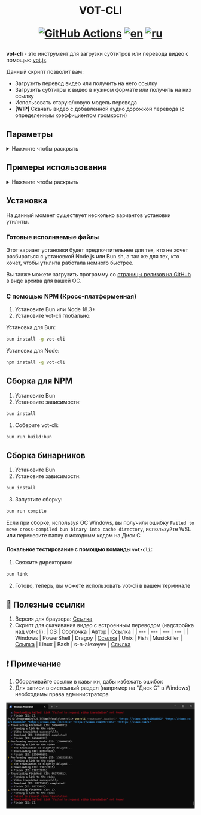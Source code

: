 <h1 align="center">
  VOT-CLI

[![GitHub Actions](https://github.com/FOSWLY/vot-cli/actions/workflows/build.yml/badge.svg)](https://github.com/FOSWLY/vot-cli/actions/workflows/build.yml)
[![en](https://img.shields.io/badge/lang-English%20%F0%9F%87%AC%F0%9F%87%A7-white)](README-EN.md)
[![ru](https://img.shields.io/badge/%D1%8F%D0%B7%D1%8B%D0%BA-%D0%A0%D1%83%D1%81%D1%81%D0%BA%D0%B8%D0%B9%20%F0%9F%87%B7%F0%9F%87%BA-white)](README.md)

</h1>

**vot-cli** - это инструмент для загрузки субтитров или перевода видео с помощью [vot.js](https://github.com/FOSWLY/vot.js).

Данный скрипт позволит вам:

- Загрузить перевод видео или получить на него ссылку
- Загрузить субтитры к видео в нужном формате или получить на них ссылку
- Использовать старую/новую модель перевода
- **[WIP]** Скачать видео с добавленной аудио дорожкой перевода (с определенным коэффициентом громкости)

## Параметры

<details>
<summary>Нажмите чтобы раскрыть</summary>

- **-h**, **--help**: показать помощь по использованию
- **-v**, **--version**: показать версию скрипта
- **-o**, **--out**, **--outdir=(path)**: установить путь для сохранения
- **--outfile=(name)**: установить имя файла для сохранения
- **--lang=(lang)**: установить язык исходного видео (см. [вики](https://github.com/FOSWLY/vot-cli/wiki/%5BRU%5D-Supported-langs), чтобы узнать какие языки поддерживаются). По умолчанию: `en`
- **--reslang=(lang)**: установить язык звуковой дорожки или субтитров (см. [вики](https://github.com/FOSWLY/vot-cli/wiki/%5BRU%5D-Supported-langs), чтобы узнать какие языки поддерживаются). По умолчанию: `ru`
- **--proxy=(url)**: установить HTTP или HTTPS прокси в формате `[<PROTOCOL>://]<USERNAME>:<PASSWORD>@<HOST>[:<port>]`
- **--worker-host=(url)**: установить свой [vot-worker](https://github.com/FOSWLY/vot-worker) в формате `[<PROTOCOL>://]<HOST>[:<port>][/<PREFIX>]`
- **--vot-host=(url)**: установить свой [vot-backend](https://github.com/FOSWLY/vot-backend) сервер в формате `[<PROTOCOL>://]<HOST>[:<port>][/<PREFIX>]`
- **--subs**: получить субтитры вместо аудио, если существуют
- **--subs-format=(format)**: установить формат для субтитров (`json`, `srt`, `vtt`. Не работает с `--preview`)
- **--preview**: получить ссылку на загрузку файла, без выполнения загрузки
- **--old-model**: использовать модель со старыми голосами для всех видео
- **--no-visual**: выводить результат в stdout/stderr без информации о прогрессе (1 линия = 1 ссылка) (совместимо с `--preview`)

</details>

## Примеры использования

<details>
<summary>Нажмите чтобы раскрыть</summary>

- `vot-cli [options] <link> [link2] [link3] ...` - общий пример
- `vot-cli <link>` - получить перевод аудио по ссылке
- `vot-cli --help` - показать помощь по командам
- `vot-cli --version` - показать версию утилиты
- `vot-cli --output=<path> <link>` - получить перевод аудио по ссылке и сохранить его по указаному пути
- `vot-cli --output=<path> --reslang=en <link>` - получить перевод аудио на английский и сохранить его по указаному пути
- `vot-cli --subs --output=<path> --lang=en <link>` - получить английские субтитры к видео и сохранить их по указанному пути
- `vot-cli --output="." "https://www.youtube.com/watch?v=X98VPQCE_WI" "https://www.youtube.com/watch?v=djr8j-4fS3A&t=900s"` - пример с реальными данными

</details>

## Установка

На данный момент существует несколько вариантов установки утилиты.

### Готовые исполняемые файлы

Этот вариант установки будет предпочтительнее для тех, кто не хочет разбираться с установкой Node.js или Bun.sh, а так же для тех, кто хочет, чтобы утилита работала немного быстрее.

Вы также можете загрузить программу со [страницы релизов на GitHub](https://github.com/FOSWLY/vot-cli/releases) в виде архива для вашей ОС.

### С помощью NPM (Кросс-платформенная)

1. Установите Bun или Node 18.3+
2. Установите vot-cli глобально:

Установка для Bun:

```bash
bun install -g vot-cli
```

Установка для Node:

```bash
npm install -g vot-cli
```

## Сборка для NPM

1. Установите Bun
2. Установите зависимости:

```bash
bun install
```

1. Соберите vot-cli:

```bash
bun run build:bun
```

## Сборка бинарников

1. Установите Bun
2. Установите зависимости:

```bash
bun install
```

3. Запустите сборку:

```bash
bun run compile
```

Если при сборке, используя ОС Windows, вы получили ошибку `Failed to move cross-compiled bun binary into cache directory`, используйте WSL или перенесите папку с исходным кодом на Диск С

#### Локальное тестирование с помощью команды `vot-cli`:

1. Свяжите директорию:

```bash
bun link
```

2. Готово, теперь, вы можете использовать vot-cli в вашем терминале

## 📁 Полезные ссылки

1. Версия для браузера: [Ссылка](https://github.com/ilyhalight/voice-over-translation)
2. Скрипт для скачивания видео с встроенным переводом (надстройка над vot-cli):
   | OS | Оболочка | Автор | Ссылка |
   | --- | --- | --- | --- |
   | Windows | PowerShell | Dragoy | [Ссылка](https://github.com/FOSWLY/vot-cli/tree/main/scripts/shells)
   | Unix | Fish | Musickiller | [Ссылка](https://gitlab.com/musickiller/fishy-voice-over/)
   | Linux | Bash | s-n-alexeyev | [Ссылка](https://github.com/s-n-alexeyev/yvt)

## ❗ Примечание

1. Оборачивайте ссылки в кавычки, дабы избежать ошибок
2. Для записи в системный раздел (например на "Диск C" в Windows) необходимы права администратора

![example btn](https://github.com/FOSWLY/vot-cli/blob/main/img/example.png "example")

